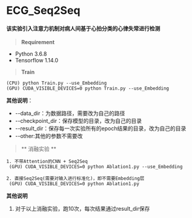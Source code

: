 # ECG_Seq2Seq
#### 该实验引入注意力机制对病人间基于心拍分类的心律失常进行检测

> __Requirement__
* Python 3.6.8
* Tensorflow 1.14.0

> __Train__

    (CPU) python Train.py --use_Embedding
    (GPU) CUDA_VISIBLE_DEVICES=0 python Train.py --use_Embedding
**其他说明**：
- --data_dir：为数据路径，需要改为自己的路径
- --checkpoint_dir：保存模型的目录，改为自己的目录
- --result_dir：保存每一次实验所有的epoch结果的目录，改为自己的目录
- --other:其他的参数不需要改


> ** 消融实验 **

    1. 不带Attention的CNN + Seq2Seq
     (GPU) CUDA_VISIBLE_DEVICES=0 python Ablation1.py --use_Embedding

    2. 直接Seq2Seq(需要对输入进行标准化)，即不需要Embedding层
     (GPU) CUDA_VISIBLE_DEVICES=0 python Ablation1.py
**其他说明**
1. 对于以上消融实验，跑10次，每次结果通过result_dir保存